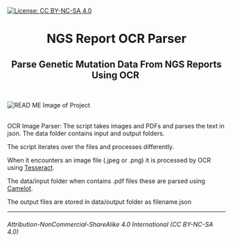 [![License: CC BY-NC-SA 4.0](https://img.shields.io/badge/License-CC_BY--NC--SA_4.0-lightgrey.svg)](https://creativecommons.org/licenses/by-nc-sa/4.0/)
<div align="center">
  <h1>NGS&nbsp;Report&nbsp;OCR Parser</h1>
  <h2> Parse Genetic Mutation Data From NGS Reports Using OCR&nbsp;</h2>
</div>
 
<br />

![READ ME Image of Project](https://cdn.european-virus-archive.com/sites/default/files/field/image/NGS.jpg)

<br />
OCR Image Parser: The script takes images and PDFs and parses the text in json. The data folder contains input and output folders.

The script iterates over the files  and processes differently.

When it encounters an image file (.jpeg or .png) it is processed by OCR using [Tesseract](https://es.wikipedia.org/wiki/Tesseract_OCR).

The data/input folder when contains .pdf files these are parsed using [Camelot](https://camelot-py.readthedocs.io/en/master/).

The output files are stored in data/output folder as filename.json 




***




<h6>Attribution-NonCommercial-ShareAlike 4.0 International (CC BY-NC-SA 4.0)</h6>
<div style="width:300px; height:200px">
</div>